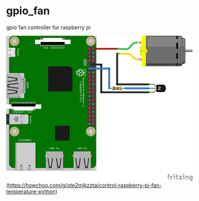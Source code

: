 # gpio_fan
gpio fan controller for raspberry pi

![Schematic](schematic.png)(https://howchoo.com/g/ote2mjkzzta/control-raspberry-pi-fan-temperature-python)